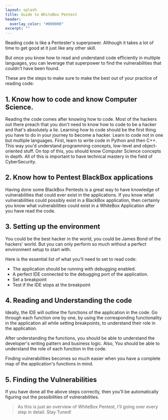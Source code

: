 ```yaml
---
layout: splash
title: Guide to WhiteBox Pentest
header:
  overlay_color: "#000000"
excerpt: ""
---
```


Reading code is like a Pentester's superpower. Although it takes a lot of time to get good at it just like any other skill.

But once you know how to read and understand code efficiently in multiple languages, you can leverage that superpower to find the vulnerabilities that couldn't have been found.

These are the steps to make sure to make the best out of your practice of reading code:

## 1. Know how to code and know Computer Science.
Reading the code comes after knowing how to code. Most of the hackers out there preach that you don't need to know how to code to be a hacker and that's absolutely a lie.
Learning how to code should be the first thing you have to do in your journey to become a hacker. Learn to code not in one but multiple languages.
First, learn to write code in Python and then C++. This way you'd understand programming concepts, low-level and object-oriented stuff.
On top of this, you should know Computer Science concepts in depth.
All of this is important to have technical mastery in the field of CyberSecurity.


## 2. Know how to Pentest BlackBox applications
Having done some BlackBox Pentests is a great way to have knowledge of vulnerabilities that could ever exist in the applications.
If you know what vulnerabilities could possibly exist in a BlackBox application, then certainly you know what vulnerabilities could exist in a WhiteBox Application after you have read the code.

## 3. Setting up the environment
You could be the best hacker in the world, you could be James Bond of the hackers' world. But you can only perform so much without a perfect environment setup to start with.

Here is the essential list of what you'll need to set to read code:
- The application should be running with debugging enabled.
- A perfect IDE connected to the debugging port of the application.
- Set a breakpoint
- Test if the IDE stops at the breakpoint

## 4. Reading and Understanding the code
Ideally, the IDE will outline the functions of the application in the code. Go through each function one by one, by using the corresponding functionality in the application all while setting breakpoints, to understand their role in the application.

After understanding the functions, you should be able to understand the developer's writing pattern and business logic. Also, You should be able to understand the role of each function in the code.

Finding vulnerabilities becomes so much easier when you have a complete map of the application's functions in mind.

## 5. Finding the Vulnerabilities
If you have done all the above steps correctly, then you'll be automatically figuring out the possibilities of vulnerabilities.


> As this is just an overview of WhiteBox Pentest, I'll going over every step in detail. Stay Tuned!